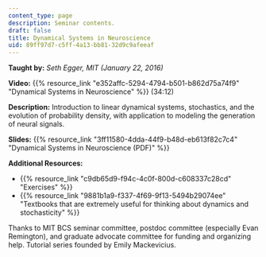 ```yaml
---
content_type: page
description: Seminar contents.
draft: false
title: Dynamical Systems in Neuroscience
uid: 89ff97d7-c5ff-4a13-bb81-32d9c9afeeaf
---
```

**Taught by:** *Seth Egger, MIT (January 22, 2016)* 

**Video:** {{% resource_link "e352affc-5294-4794-b501-b862d75a74f9" "Dynamical Systems in Neuroscience" %}} (34:12)

**Description:** Introduction to linear dynamical systems, stochastics, and the evolution of probability density, with application to modeling the generation of neural signals.

**Slides:** {{% resource_link "3ff11580-4dda-44f9-b48d-eb613f82c7c4" "Dynamical Systems in Neuroscience (PDF)" %}}

**Additional Resources:**

- {{% resource_link "c9db65d9-f94c-4c0f-800d-c608337c28cd" "Exercises" %}}
- {{% resource_link "9881b1a9-f337-4f69-9f13-5494b29074ee" "Textbooks that are extremely useful for thinking about dynamics and stochasticity" %}}

Thanks to MIT BCS seminar committee, postdoc committee (especially Evan Remington), and graduate advocate committee for funding and organizing help. Tutorial series founded by Emily Mackevicius.